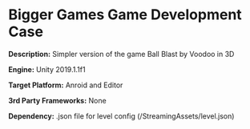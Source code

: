 # Bigger Games Game Development Case

**Description:**  Simpler version of the game Ball Blast by Voodoo in 3D

**Engine:** Unity 2019.1.1f1

**Target Platform:** Anroid and Editor

**3rd Party Frameworks:** None

**Dependency:** .json file for level config (/StreamingAssets/level.json)

